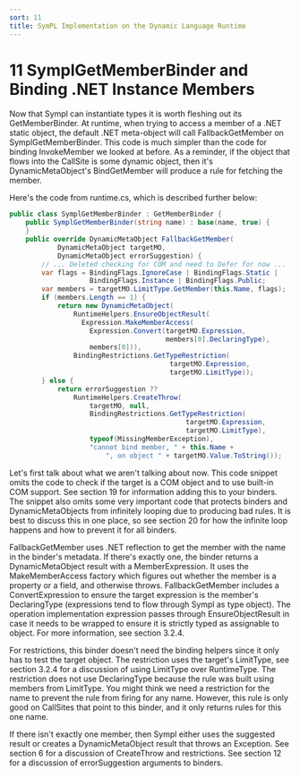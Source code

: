 ```yaml
---
sort: 11
title: SymPL Implementation on the Dynamic Language Runtime
---
```


# 11 SymplGetMemberBinder and Binding .NET Instance Members

Now that Sympl can instantiate types it is worth fleshing out its GetMemberBinder. At runtime, when trying to access a member of a .NET static object, the default .NET meta-object will call FallbackGetMember on SymplGetMemberBinder. This code is much simpler than the code for binding InvokeMember we looked at before. As a reminder, if the object that flows into the CallSite is some dynamic object, then it's DynamicMetaObject's BindGetMember will produce a rule for fetching the member.

Here's the code from runtime.cs, which is described further below:

``` csharp
public class SymplGetMemberBinder : GetMemberBinder {
    public SymplGetMemberBinder(string name) : base(name, true) {
    }
    public override DynamicMetaObject FallbackGetMember(
            DynamicMetaObject targetMO,
            DynamicMetaObject errorSuggestion) {
        // ... Deleted checking for COM and need to Defer for now ...
        var flags = BindingFlags.IgnoreCase | BindingFlags.Static | 
                    BindingFlags.Instance | BindingFlags.Public;
        var members = targetMO.LimitType.GetMember(this.Name, flags);
        if (members.Length == 1) {
            return new DynamicMetaObject(
                RuntimeHelpers.EnsureObjectResult(
                  Expression.MakeMemberAccess(
                    Expression.Convert(targetMO.Expression,
                                       members[0].DeclaringType),
                    members[0])),
                BindingRestrictions.GetTypeRestriction(
                                        targetMO.Expression,
                                        targetMO.LimitType));
        } else {
            return errorSuggestion ??
                RuntimeHelpers.CreateThrow(
                    targetMO, null, 
                    BindingRestrictions.GetTypeRestriction(
                                            targetMO.Expression,
                                            targetMO.LimitType),
                    typeof(MissingMemberException),
                    "cannot bind member, " + this.Name +
                        ", on object " + targetMO.Value.ToString());
```

Let's first talk about what we aren't talking about now. This code snippet omits the code to check if the target is a COM object and to use built-in COM support. See section 19 for information adding this to your binders. The snippet also omits some very important code that protects binders and DynamicMetaObjects from infinitely looping due to producing bad rules. It is best to discuss this in one place, so see section 20 for how the infinite loop happens and how to prevent it for all binders.

FallbackGetMember uses .NET reflection to get the member with the name in the binder's metadata. If there's exactly one, the binder returns a DynamicMetaObject result with a MemberExpression. It uses the MakeMemberAccess factory which figures out whether the member is a property or a field, and otherwise throws. FallbackGetMember includes a ConvertExpression to ensure the target expression is the member's DeclaringType (expressions tend to flow through Sympl as type object). The operation implementation expression passes through EnsureObjectResult in case it needs to be wrapped to ensure it is strictly typed as assignable to object. For more information, see section 3.2.4.

For restrictions, this binder doesn't need the binding helpers since it only has to test the target object. The restriction uses the target's LimitType, see section 3.2.4 for a discussion of using LimitType over RuntimeType. The restriction does not use DeclaringType because the rule was built using members from LimitType. You might think we need a restriction for the name to prevent the rule from firing for any name. However, this rule is only good on CallSites that point to this binder, and it only returns rules for this one name.

If there isn't exactly one member, then Sympl either uses the suggested result or creates a DynamicMetaObject result that throws an Exception. See section 6 for a discussion of CreateThrow and restrictions. See section 12 for a discussion of errorSuggestion arguments to binders.
